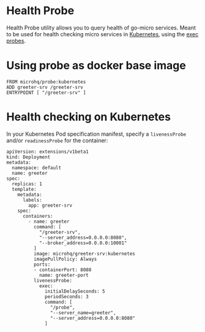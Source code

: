 # Health Probe

Health Probe utility allows you to query health of go-micro services. Meant to be used for health checking micro services in [Kubernetes](https://kubernetes.io/), using the [exec probes](https://kubernetes.io/docs/tasks/configure-pod-container/configure-liveness-readiness-probes/#define-a-liveness-command).



# Using probe as docker base image
```
FROM microhq/probe:kubernetes
ADD greeter-srv /greeter-srv
ENTRYPOINT [ "/greeter-srv" ]
```

# Health checking on Kubernetes
In your Kubernetes Pod specification manifest, specify a `livenessProbe` and/or `readinessProbe` for the container:

```
apiVersion: extensions/v1beta1
kind: Deployment
metadata:
  namespace: default
  name: greeter
spec:
  replicas: 1
  template:
    metadata:
      labels:
        app: greeter-srv
    spec:
      containers:
        - name: greeter
          command: [
            "/greeter-srv",
            "--server_address=0.0.0.0:8080",
            "--broker_address=0.0.0.0:10001"
          ]
          image: microhq/greeter-srv:kubernetes
          imagePullPolicy: Always
          ports:
          - containerPort: 8080
            name: greeter-port
          livenessProbe:
            exec:
              initialDelaySeconds: 5
              periodSeconds: 3
              command: [
                "/probe",
                "--server_name=greeter",
                "--server_address=0.0.0.0:8080"
              ]
```


